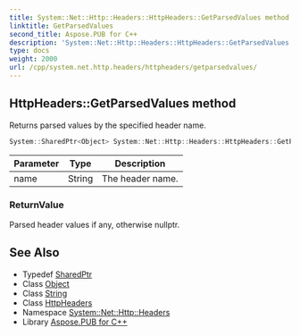 ```yaml
---
title: System::Net::Http::Headers::HttpHeaders::GetParsedValues method
linktitle: GetParsedValues
second_title: Aspose.PUB for C++
description: 'System::Net::Http::Headers::HttpHeaders::GetParsedValues method. Returns parsed values by the specified header name in C++.'
type: docs
weight: 2000
url: /cpp/system.net.http.headers/httpheaders/getparsedvalues/
---
```

## HttpHeaders::GetParsedValues method


Returns parsed values by the specified header name.

```cpp
System::SharedPtr<Object> System::Net::Http::Headers::HttpHeaders::GetParsedValues(String name)
```


| Parameter | Type | Description |
| --- | --- | --- |
| name | String | The header name. |

### ReturnValue

Parsed header values if any, otherwise nullptr.

## See Also

* Typedef [SharedPtr](../../../system/sharedptr/)
* Class [Object](../../../system/object/)
* Class [String](../../../system/string/)
* Class [HttpHeaders](../)
* Namespace [System::Net::Http::Headers](../../)
* Library [Aspose.PUB for C++](../../../)
